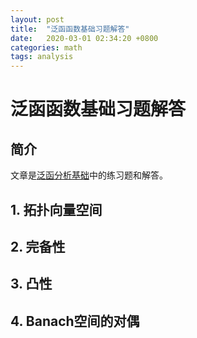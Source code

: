 ```yaml
---
layout: post
title:  "泛函函数基础习题解答"
date:   2020-03-01 02:34:20 +0800
categories: math
tags: analysis
---
```


# 泛函函数基础习题解答

## 简介

文章是<a href="functional-analysis">泛函分析基础</a>中的练习题和解答。

## 1. 拓扑向量空间

## 2. 完备性

## 3. 凸性

## 4. Banach空间的对偶
